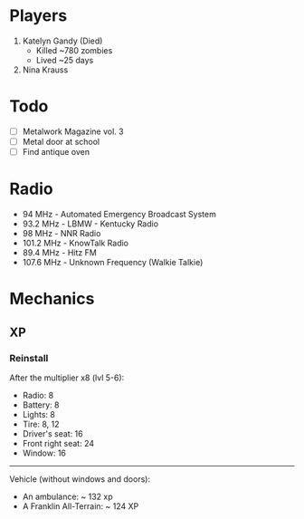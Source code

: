 # Players

1. Katelyn Gandy (Died)
    - Killed ~780 zombies
    - Lived ~25 days
2. Nina Krauss

# Todo

- [ ] Metalwork Magazine vol. 3
- [ ] Metal door at school
- [ ] Find antique oven

# Radio

- 94 MHz - Automated Emergency Broadcast System
- 93.2 MHz - LBMW - Kentucky Radio
- 98 MHz - NNR Radio
- 101.2 MHz - KnowTalk Radio
- 89.4 MHz - Hitz FM
- 107.6 MHz - Unknown Frequency (Walkie Talkie)

# Mechanics

## XP

### Reinstall

After the multiplier x8 (lvl 5-6):

- Radio: 8
- Battery: 8
- Lights: 8
- Tire: 8, 12
- Driver's seat: 16
- Front right seat: 24
- Window: 16

---

Vehicle (without windows and doors):

- An ambulance: ~ 132 xp
- A Franklin All-Terrain: ~ 124 XP
